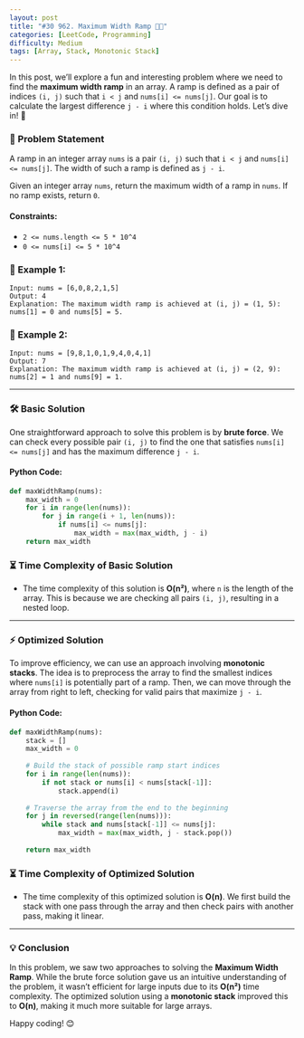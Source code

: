 ```yaml
---
layout: post  
title: "#30 962. Maximum Width Ramp 🧠🚀"
categories: [LeetCode, Programming]
difficulty: Medium
tags: [Array, Stack, Monotonic Stack]
---
```


In this post, we’ll explore a fun and interesting problem where we need to find the **maximum width ramp** in an array. A ramp is defined as a pair of indices `(i, j)` such that `i < j` and `nums[i] <= nums[j]`. Our goal is to calculate the largest difference `j - i` where this condition holds. Let’s dive in! 🌊

### 📝 Problem Statement

A ramp in an integer array `nums` is a pair `(i, j)` such that `i < j` and `nums[i] <= nums[j]`. The width of such a ramp is defined as `j - i`. 

Given an integer array `nums`, return the maximum width of a ramp in `nums`. If no ramp exists, return `0`.

#### Constraints:
- `2 <= nums.length <= 5 * 10^4`
- `0 <= nums[i] <= 5 * 10^4`

### 🌟 Example 1:
```plaintext
Input: nums = [6,0,8,2,1,5]
Output: 4
Explanation: The maximum width ramp is achieved at (i, j) = (1, 5): nums[1] = 0 and nums[5] = 5.
```

### 🌟 Example 2:
```plaintext
Input: nums = [9,8,1,0,1,9,4,0,4,1]
Output: 7
Explanation: The maximum width ramp is achieved at (i, j) = (2, 9): nums[2] = 1 and nums[9] = 1.
```

---

### 🛠️ Basic Solution

One straightforward approach to solve this problem is by **brute force**. We can check every possible pair `(i, j)` to find the one that satisfies `nums[i] <= nums[j]` and has the maximum difference `j - i`.

#### Python Code:
```python
def maxWidthRamp(nums):
    max_width = 0
    for i in range(len(nums)):
        for j in range(i + 1, len(nums)):
            if nums[i] <= nums[j]:
                max_width = max(max_width, j - i)
    return max_width
```

### ⏳ Time Complexity of Basic Solution
- The time complexity of this solution is **O(n²)**, where `n` is the length of the array. This is because we are checking all pairs `(i, j)`, resulting in a nested loop.

---

### ⚡ Optimized Solution

To improve efficiency, we can use an approach involving **monotonic stacks**. The idea is to preprocess the array to find the smallest indices where `nums[i]` is potentially part of a ramp. Then, we can move through the array from right to left, checking for valid pairs that maximize `j - i`.

#### Python Code:
```python
def maxWidthRamp(nums):
    stack = []
    max_width = 0
    
    # Build the stack of possible ramp start indices
    for i in range(len(nums)):
        if not stack or nums[i] < nums[stack[-1]]:
            stack.append(i)
    
    # Traverse the array from the end to the beginning
    for j in reversed(range(len(nums))):
        while stack and nums[stack[-1]] <= nums[j]:
            max_width = max(max_width, j - stack.pop())
    
    return max_width
```

### ⏳ Time Complexity of Optimized Solution
- The time complexity of this optimized solution is **O(n)**. We first build the stack with one pass through the array and then check pairs with another pass, making it linear.

---

### 💡 Conclusion

In this problem, we saw two approaches to solving the **Maximum Width Ramp**. While the brute force solution gave us an intuitive understanding of the problem, it wasn’t efficient for large inputs due to its **O(n²)** time complexity. The optimized solution using a **monotonic stack** improved this to **O(n)**, making it much more suitable for large arrays.

Happy coding! 😊
